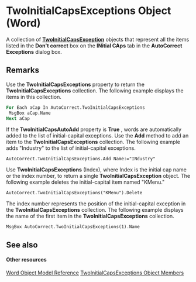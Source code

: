 
# TwoInitialCapsExceptions Object (Word)

A collection of  **[TwoInitialCapsException](48e89297-4137-960b-a92a-2a70929e298a.md)** objects that represent all the items listed in the **Don't correct** box on the **INitial CAps** tab in the **AutoCorrect Exceptions** dialog box.


## Remarks

Use the  **TwoInitialCapsExceptions** property to return the **TwoInitialCapsExceptions** collection. The following example displays the items in this collection.


```vb
For Each aCap In AutoCorrect.TwoInitialCapsExceptions 
 MsgBox aCap.Name 
Next aCap
```

If the  **TwoInitialCapsAutoAdd** property is **True** , words are automatically added to the list of initial-capital exceptions. Use the **Add** method to add an item to the **TwoInitialCapsExceptions** collection. The following example adds "Industry" to the list of initial-capital exceptions.




```
AutoCorrect.TwoInitialCapsExceptions.Add Name:="INdustry"
```

Use  **TwoInitialCapsExceptions** (Index), where Index is the initial cap name or the index number, to return a single **TwoInitialCapsException** object. The following example deletes the initial-capital item named "KMenu."




```
AutoCorrect.TwoInitialCapsExceptions("KMenu").Delete
```

The index number represents the position of the initial-capital exception in the  **TwoInitialCapsExceptions** collection. The following example displays the name of the first item in the **TwoInitialCapsExceptions** collection.




```
MsgBox AutoCorrect.TwoInitialCapsExceptions(1).Name
```


## See also


#### Other resources


[Word Object Model Reference](http://msdn.microsoft.com/library/be452561-b436-bb9b-6f94-3faa9a74a6fd%28Office.15%29.aspx)
[TwoInitialCapsExceptions Object Members](05f0a660-a906-3d20-0190-99b23153fe73.md)
